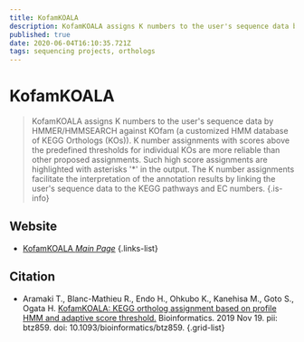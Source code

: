 ```yaml
---
title: KofamKOALA
description: KofamKOALA assigns K numbers to the user's sequence data by HMMER/HMMSEARCH against KOfam (a customized HMM database of KEGG Orthologs (KOs)).
published: true
date: 2020-06-04T16:10:35.721Z
tags: sequencing projects, orthologs
---
```


# KofamKOALA

> KofamKOALA assigns K numbers to the user's sequence data by HMMER/HMMSEARCH against KOfam (a customized HMM database of KEGG Orthologs (KOs)). K number assignments with scores above the predefined thresholds for individual KOs are more reliable than other proposed assignments. Such high score assignments are highlighted with asterisks '*' in the output. The K number assignments facilitate the interpretation of the annotation results by linking the user's sequence data to the KEGG pathways and EC numbers.
{.is-info}

 

## Website 

- [KofamKOALA *Main Page*](https://www.genome.jp/tools/kofamkoala/)
 {.links-list}

## Citation 

- Aramaki T., Blanc-Mathieu R., Endo H., Ohkubo K., Kanehisa M., Goto S., Ogata H. [KofamKOALA: KEGG ortholog assignment based on profile HMM and adaptive score threshold.](https://academic.oup.com/bioinformatics/article/36/7/2251/5631907) Bioinformatics. 2019 Nov 19. pii: btz859. doi: 10.1093/bioinformatics/btz859.
{.grid-list}